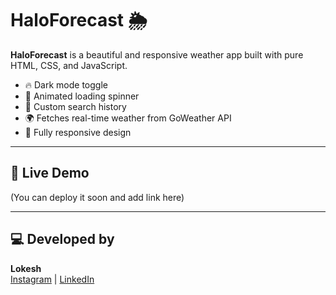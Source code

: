 # HaloForecast 🌦️

**HaloForecast** is a beautiful and responsive weather app built with pure HTML, CSS, and JavaScript.

- 🔥 Dark mode toggle
- 🌟 Animated loading spinner
- 📜 Custom search history
- 🌍 Fetches real-time weather from GoWeather API
- 📱 Fully responsive design

---

## 🚀 Live Demo
(You can deploy it soon and add link here)

---

## 💻 Developed by
**Lokesh**  
[Instagram](https://instagram.com/nalgondalokesh.ai) | [LinkedIn](https://linkedin.com/in/nalgondalokesh)
